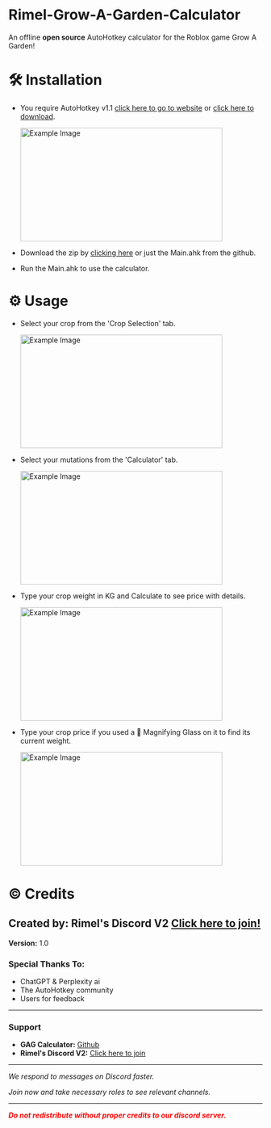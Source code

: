 # Rimel-Grow-A-Garden-Calculator
An offline <b>open source</b> AutoHotkey calculator for the Roblox game Grow A Garden!

# 🛠 Installation
 - You require AutoHotkey v1.1 [click here to go to website](https://autohotkey.com/) or [click here to download](https://autohotkey.com/download/ahk-install.exe).

   <img src="https://github.com/user-attachments/assets/cc30d989-f83a-415a-90b6-02914c077489" width="400" height="225" alt="Example Image">

 - Download the zip by [clicking here](https://github.com/mirimel1001/Rimel-Grow-A-Garden-Calculator/archive/refs/heads/main.zip) or just the Main.ahk from the github.
 - Run the Main.ahk to use the calculator.

# ⚙️ Usage
 - Select your crop from the 'Crop Selection' tab.

   <img src="https://github.com/user-attachments/assets/c305d2ff-08db-4d33-8588-e08553885b8c" width="400" height="225" alt="Example Image">

 - Select your mutations from the 'Calculator' tab.

   <img src="https://github.com/user-attachments/assets/edc982ca-7980-4782-8147-a22384b3fa9f" width="400" height="225" alt="Example Image">

 - Type your crop weight in KG and Calculate to see price with details.

   <img src="https://github.com/user-attachments/assets/177744d2-7fdb-4d2f-ba72-8b6cf12a9314" width="400" height="225"  alt="Example Image">

 - Type your crop price if you used a 🔎 Magnifying Glass on it to find its current weight.

   <img src="https://github.com/user-attachments/assets/1888865e-35b3-4449-b178-59279e7b88e2" width="400" height="225"  alt="Example Image">

# ©️ Credits
## Created by: Rimel's Discord V2 [Click here to join!](https://discord.gg/mkMy3Cd)



**Version:** 1.0

### Special Thanks To:
- ChatGPT & Perplexity ai
- The AutoHotkey community
- Users for feedback

---

### Support

- **GAG Calculator:** [Github](https://github.com/mirimel1001/Rimel-Grow-A-Garden-Calculator)
- **Rimel's Discord V2:** [Click here to join](https://discord.gg/mkMy3Cd)

---

<i>We respond to messages on Discord faster.</i>

<i>Join now and take necessary roles to see relevant channels.</i>

---

<span style="color:red"><b><i>Do not redistribute without proper credits to our discord server.</i></b></span>

